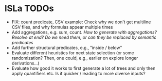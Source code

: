 ISLa TODOs
==========

* FIX: count predicate, CSV example: Check why we don't get multiline CSV files, and why formulas appear multiple times
* Add aggregations, e.g. sum, count.
  *How to generate with aggregations? Resolve at end? Do we need them, or can they be replaced by semantic predicates*
* Add further structural predicates, e.g., "inside / below"
* Evaluate different heuristics for next state selection (or some randomization? Then, one could, e.g., earlier on
  explore longer derivations...)
* Evaluate how good it works to first generate a lot of trees and only then apply quantifiers etc. Is it quicker /
  leading to more diverse inputs?
